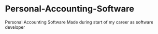 # Personal-Accounting-Software
Personal Accounting Software Made during start of my career as software developer
